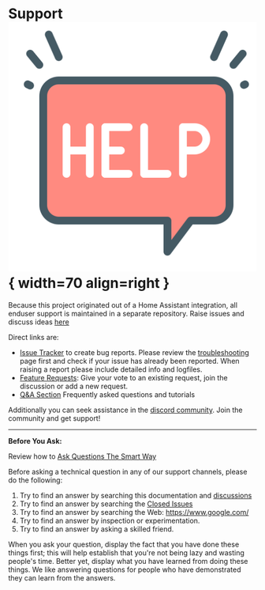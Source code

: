 # Support ![Preview image](assets/icons/support-icon.png){ width=70 align=right }

Because this project originated out of a Home Assistant integration, all enduser support is maintained in a separate repository. Raise issues and discuss ideas [here](https://github.com/music-assistant/support)

Direct links are:

- [Issue Tracker](https://github.com/music-assistant/support/issues) to create bug reports. Please review the [troubleshooting](faq/troubleshooting.md) page first and check if your issue has already been reported. When raising a report please include detailed info and logfiles.
- [Feature Requests](https://github.com/orgs/music-assistant/discussions/categories/feature-requests-and-ideas): Give your vote to an existing request, join the discussion or add a new request.
- [Q&A Section](https://github.com/orgs/music-assistant/discussions/categories/q-a) Frequently asked questions and tutorials

 Additionally you can seek assistance in the [discord community](https://discord.gg/kaVm8hGpne). Join the community and get support!

 _____________________________________________________________________________

**Before You Ask:**

Review how to [Ask Questions The Smart Way](http://www.catb.org/esr/faqs/smart-questions.html)

Before asking a technical question in any of our support channels, please do the following:

1. Try to find an answer by searching this documentation and [discussions](https://github.com/orgs/music-assistant/discussions)
2. Try to find an answer by searching the [Closed Issues](https://github.com/music-assistant/support/issues?q=is%3Aissue+is%3Aclosed)
3. Try to find an answer by searching the Web: https://www.google.com/
4. Try to find an answer by inspection or experimentation.
5. Try to find an answer by asking a skilled friend.

When you ask your question, display the fact that you have done these things first; this will help establish that you're not being lazy and wasting people's time. Better yet, display what you have learned from doing these things. We like answering questions for people who have demonstrated they can learn from the answers.
